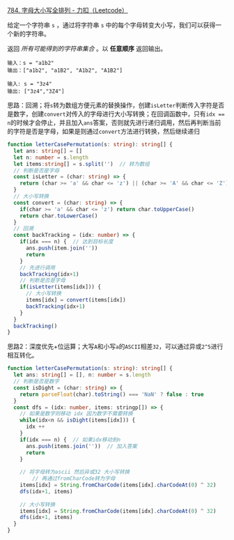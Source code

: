 [784. 字母大小写全排列 - 力扣（Leetcode）](https://leetcode.cn/problems/letter-case-permutation/description/)

给定一个字符串 `s` ，通过将字符串 `s` 中的每个字母转变大小写，我们可以获得一个新的字符串。

返回 *所有可能得到的字符串集合* 。以 **任意顺序** 返回输出。

```
输入：s = "a1b2"
输出：["a1b2", "a1B2", "A1b2", "A1B2"]

输入: s = "3z4"
输出: ["3z4","3Z4"]
```

思路：回溯；将`s`转为数组方便元素的替换操作，创建`isLetter`判断传入字符是否是数字，创建`convert`对传入的字母进行大小写转换；在回调函数中，只有`idx == n`的时候才会停止，并且加入`ans`答案，否则就先进行递归调用，然后再判断当前的字符是否是字母，如果是则通过`convert`方法进行转换，然后继续递归

```typescript
function letterCasePermutation(s: string): string[] {
  let ans: string[] = []
  let n: number = s.length
  let items:string[] = s.split('')  // 转为数组
  // 判断是否是字母
  const isLetter = (char: string) => {
    return (char >= 'a' && char <= 'z') || (char >= 'A' && char <= 'Z')
  }
  // 大小写转换
  const convert = (char: string) => {
    if(char >= 'a' && char <= 'z') return char.toUpperCase()
    return char.toLowerCase()
  }
  // 回溯
  const backTracking = (idx: number) => {
    if(idx === n) {  // 达到目标长度
      ans.push(item.join(''))
      return
    }
    // 先进行调用
    backTracking(idx+1)
    // 判断是否是字母
    if(isLetter(items[idx])) {
      // 大小写转换
      items[idx] = convert(items[idx])
      backTracking(idx+1)
    }
  }
  backTracking()
}
```

思路2：深度优先+位运算；大写`A`和小写`a`的`ASCII`相差`32`，可以通过异或`2^5`进行相互转化。

```typescript
function letterCasePermutation(s: string): string[] {
  let ans: string[] = [], n: number = s.length
  // 判断是否是数字
  const isDight = (char: string) => {
    return parseFloat(char).toString() === 'NaN' ? false : true
  }
  const dfs = (idx: number, items: stringp[]) => {
    // 如果是数字则移动 idx 因为数字不需要转换
    while(idx<n && isDight(items[idx])) {
      idx ++
    }
    if(idx === n) {  // 如果idx移动到n
      ans.push(items.join(''))  // 加入答案
      return
    }
    
    // 将字母转为ascii 然后异或32 大小写转换
		// 再通过fromCharCode转为字母
    items[idx] = String.fromCharCode(items[idx].charCodeAt(0) ^ 32)
    dfs(idx+1, items)
    
    // 大小写转换
    items[idx] = String.fromCharCode(items[idx].charCodeAt(0) ^ 32)
    dfs(idx+1, items)
  }
}
```

